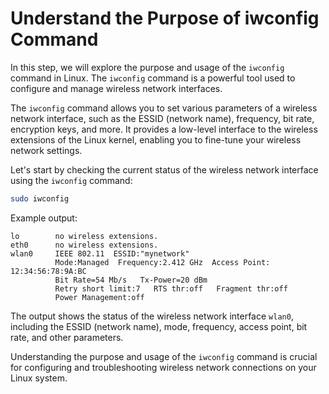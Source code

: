 # Understand the Purpose of iwconfig Command

In this step, we will explore the purpose and usage of the `iwconfig` command in Linux. The `iwconfig` command is a powerful tool used to configure and manage wireless network interfaces.

The `iwconfig` command allows you to set various parameters of a wireless network interface, such as the ESSID (network name), frequency, bit rate, encryption keys, and more. It provides a low-level interface to the wireless extensions of the Linux kernel, enabling you to fine-tune your wireless network settings.

Let's start by checking the current status of the wireless network interface using the `iwconfig` command:

```bash
sudo iwconfig
```

Example output:

```
lo        no wireless extensions.
eth0      no wireless extensions.
wlan0     IEEE 802.11  ESSID:"mynetwork"
          Mode:Managed  Frequency:2.412 GHz  Access Point: 12:34:56:78:9A:BC
          Bit Rate=54 Mb/s   Tx-Power=20 dBm
          Retry short limit:7   RTS thr:off   Fragment thr:off
          Power Management:off
```

The output shows the status of the wireless network interface `wlan0`, including the ESSID (network name), mode, frequency, access point, bit rate, and other parameters.

Understanding the purpose and usage of the `iwconfig` command is crucial for configuring and troubleshooting wireless network connections on your Linux system.
